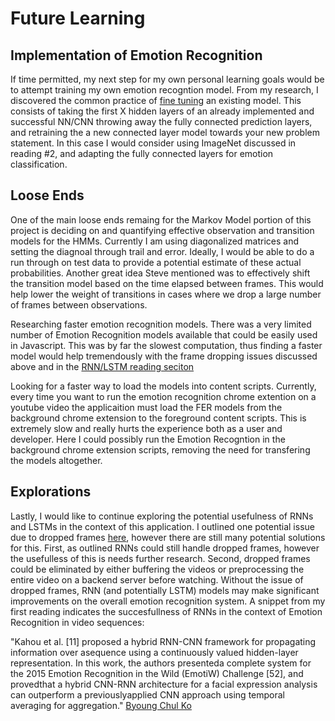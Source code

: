# Future Learning

## Implementation of Emotion Recognition
If time permitted, my next step for my own personal learning goals would be to attempt training my own emotion recogntion model. From my research, I discovered the common practice of [fine tuning](https://www.youtube.com/watch?v=5T-iXNNiwIs) an existing model. This consists of taking the first X hidden layers of an already implemented and successful NN/CNN throwing away the fully connected prediction layers, and retraining the a new connected layer model towards your new problem statement. In this case I would consider using ImageNet discussed in reading #2, and adapting the fully connected layers for emotion classification. 

## Loose Ends
One of the main loose ends remaing for the Markov Model portion of this project is deciding on and quantifying effective observation and transition models for the HMMs. Currently I am using diagonalized matrices and setting the diagnoal through trail and error. Ideally, I would be able to do a run through on test data to provide a potential estimate of these actual probabilities. Another great idea Steve mentioned was to effectively shift the transition model based on the time elapsed between frames. This would help lower the weight of transitions in cases where we drop a large number of frames between observations. 

Researching faster emotion recognition models. There was a very limited number of Emotion Recognition models available that could be easily used in Javascript. This was by far the slowest computation, thus finding a faster model would help tremendously with the frame dropping issues discussed above and in the [RNN/LSTM reading seciton](https://github.com/ryanknauer/CPSC448/blob/master/Readings3.md#application-to-miigo)

Looking for a faster way to load the models into content scripts. Currently, every time you want to run the emotion recognition chrome extention on a youtube video the applicaition must load the FER models from the background chrome extension to the foreground content scripts. This is extremely slow and really hurts the experience both as a user and developer. Here I could possibly run the Emotion Recogntion in the background chrome extension scripts, removing the need for transfering the models altogether. 

## Explorations

Lastly, I would like to continue exploring the potential usefulness of RNNs and LSTMs in the context of this application. I outlined one potential issue due to dropped frames [here](https://github.com/ryanknauer/CPSC448/blob/master/Readings3.md#application-to-miigo), however there are still many potential solutions for this. First, as outlined RNNs could still handle dropped frames, however the usefulless of this is needs further research. Second, dropped frames could be eliminated by either buffering the videos or preprocessing the entire video on a backend server before watching. Without the issue of dropped frames, RNN (and potentially LSTM) models may make significant improvements on the overall emotion recognition system.  A snippet from my first reading indicates the succesfullness of RNNs in the context of Emotion Recognition in video sequences:

"Kahou et al. [11] proposed a hybrid RNN-CNN framework for propagating information over asequence using a continuously valued hidden-layer representation. In this work, the authors presenteda complete system for the 2015 Emotion Recognition in the Wild (EmotiW) Challenge [52], and provedthat a hybrid CNN-RNN architecture for a facial expression analysis can outperform a previouslyapplied CNN approach using temporal averaging for aggregation." [Byoung Chul Ko](https://www.ncbi.nlm.nih.gov/pmc/articles/PMC5856145/pdf/sensors-18-00401.pdf)
